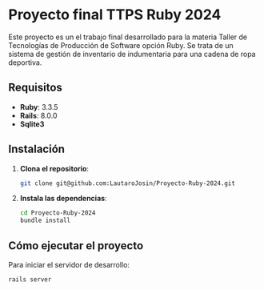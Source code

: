 # Proyecto final TTPS Ruby 2024

Este proyecto es un el trabajo final desarrollado para la materia Taller de Tecnologías de Producción de Software opción Ruby. Se trata de un sistema de gestión de inventario de indumentaria para una cadena de ropa deportiva.

## Requisitos

- **Ruby**: 3.3.5
- **Rails**: 8.0.0
- **Sqlite3**

## Instalación

1. **Clona el repositorio**:

    ```sh
    git clone git@github.com:LautaroJosin/Proyecto-Ruby-2024.git 
    ```

2. **Instala las dependencias**:

    ```sh
    cd Proyecto-Ruby-2024
    bundle install
    ```

## Cómo ejecutar el proyecto

Para iniciar el servidor de desarrollo:

```sh
rails server
